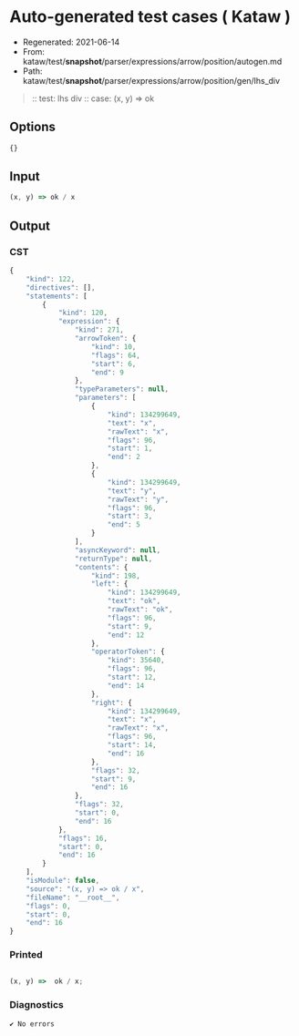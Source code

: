 # Auto-generated test cases ( Kataw )
- Regenerated: 2021-06-14
- From: kataw/test/__snapshot__/parser/expressions/arrow/position/autogen.md
- Path: kataw/test/__snapshot__/parser/expressions/arrow/position/gen/lhs_div
> :: test: lhs div
> :: case: (x, y) => ok
## Options

`````js
{}
`````
## Input

`````js
(x, y) => ok / x
`````
## Output

### CST

```javascript
{
    "kind": 122,
    "directives": [],
    "statements": [
        {
            "kind": 120,
            "expression": {
                "kind": 271,
                "arrowToken": {
                    "kind": 10,
                    "flags": 64,
                    "start": 6,
                    "end": 9
                },
                "typeParameters": null,
                "parameters": [
                    {
                        "kind": 134299649,
                        "text": "x",
                        "rawText": "x",
                        "flags": 96,
                        "start": 1,
                        "end": 2
                    },
                    {
                        "kind": 134299649,
                        "text": "y",
                        "rawText": "y",
                        "flags": 96,
                        "start": 3,
                        "end": 5
                    }
                ],
                "asyncKeyword": null,
                "returnType": null,
                "contents": {
                    "kind": 198,
                    "left": {
                        "kind": 134299649,
                        "text": "ok",
                        "rawText": "ok",
                        "flags": 96,
                        "start": 9,
                        "end": 12
                    },
                    "operatorToken": {
                        "kind": 35640,
                        "flags": 96,
                        "start": 12,
                        "end": 14
                    },
                    "right": {
                        "kind": 134299649,
                        "text": "x",
                        "rawText": "x",
                        "flags": 96,
                        "start": 14,
                        "end": 16
                    },
                    "flags": 32,
                    "start": 9,
                    "end": 16
                },
                "flags": 32,
                "start": 0,
                "end": 16
            },
            "flags": 16,
            "start": 0,
            "end": 16
        }
    ],
    "isModule": false,
    "source": "(x, y) => ok / x",
    "fileName": "__root__",
    "flags": 0,
    "start": 0,
    "end": 16
}
```

### Printed

```javascript

(x, y) =>  ok / x;
```

### Diagnostics

```javascript
✔ No errors
```

